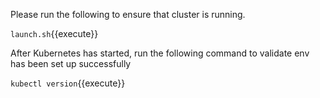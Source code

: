 Please run the following to ensure that cluster is running.

`launch.sh`{{execute}}

After Kubernetes has started, run the following command to validate env has been set up successfully

`kubectl version`{{execute}}


